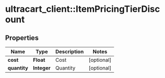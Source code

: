 # ultracart_client::ItemPricingTierDiscount

## Properties
Name | Type | Description | Notes
------------ | ------------- | ------------- | -------------
**cost** | **Float** | Cost | [optional] 
**quantity** | **Integer** | Quantity | [optional] 


